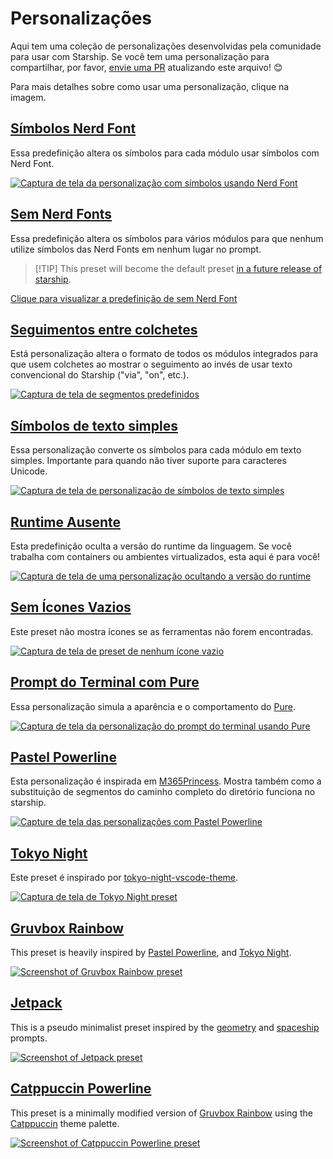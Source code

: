 # Personalizações

Aqui tem uma coleção de personalizações desenvolvidas pela comunidade para usar com Starship. Se você tem uma personalização para compartilhar, por favor, [envie uma PR](https://github.com/starship/starship/edit/master/docs/presets/README.md) atualizando este arquivo! 😊

Para mais detalhes sobre como usar uma personalização, clique na imagem.

## [Símbolos Nerd Font](./nerd-font.md)

Essa predefinição altera os símbolos para cada módulo usar símbolos com Nerd Font.

[![Captura de tela da personalização com símbolos usando Nerd Font](/presets/img/nerd-font-symbols.png "Clique para ver as personalizações para Nerd Font")](./nerd-font)

## [Sem Nerd Fonts](./no-nerd-font.md)

Essa predefinição altera os símbolos para vários módulos para que nenhum utilize símbolos das Nerd Fonts em nenhum lugar no prompt.

> [!TIP] This preset will become the default preset [in a future release of starship](https://github.com/starship/starship/pull/3544).

[Clique para visualizar a predefinição de sem Nerd Font](./no-nerd-font)

## [Seguimentos entre colchetes](./bracketed-segments.md)

Está personalização altera o formato de todos os módulos integrados para que usem colchetes ao mostrar o seguimento ao invés de usar texto convencional do Starship ("via", "on", etc.).

[![Captura de tela de segmentos predefinidos](/presets/img/bracketed-segments.png "Clique para ver as personalizações de seguimentos entre colchetes")](./bracketed-segments)

## [Símbolos de texto simples](./plain-text.md)

Essa personalização converte os símbolos para cada módulo em texto simples. Importante para quando não tiver suporte para caracteres Unicode.

[![Captura de tela de personalização de símbolos de texto simples](/presets/img/plain-text-symbols.png "Clique para ver as personalizações para símbolos de texto simples")](./plain-text)

## [Runtime Ausente](./no-runtimes.md)

Esta predefinição oculta a versão do runtime da linguagem. Se você trabalha com containers ou ambientes virtualizados, esta aqui é para você!

[![Captura de tela de uma personalização ocultando a versão do runtime](/presets/img/no-runtime-versions.png "Clique para ver as personalizações para remover a versão do runtime")](./no-runtimes)

## [Sem Ícones Vazios](./no-empty-icons.md)

Este preset não mostra ícones se as ferramentas não forem encontradas.

[![Captura de tela de preset de nenhum ícone vazio](/presets/img/no-empty-icons.png "Clique para ver as personalizações para remover a versão do runtime")](./no-empty-icons.md)

## [Prompt do Terminal com Pure](./pure-preset.md)

Essa personalização simula a aparência e o comportamento do [Pure](https://github.com/sindresorhus/pure).

[![Captura de tela da personalização do prompt do terminal usando Pure](/presets/img/pure-preset.png "Clique para ver as personalização para usar no prompt do terminal com Pure")](./pure-preset)

## [Pastel Powerline](./pastel-powerline.md)

Esta personalização é inspirada em [M365Princess](https://github.com/JanDeDobbeleer/oh-my-posh/blob/main/themes/M365Princess.omp.json). Mostra também como a substituição de segmentos do caminho completo do diretório funciona no starship.

[![Capture de tela das personalizações com Pastel Powerline](/presets/img/pastel-powerline.png "Clique para ver as personalização para usar no prompt do terminal com Pure")](./pastel-powerline)

## [Tokyo Night](./tokyo-night.md)

Este preset é inspirado por  [tokyo-night-vscode-theme](https://github.com/enkia/tokyo-night-vscode-theme).

[![Captura de tela de Tokyo Night preset](/presets/img/tokyo-night.png "Clique para visualizar Tokyo Night preset")](./tokyo-night)

## [Gruvbox Rainbow](./gruvbox-rainbow.md)

This preset is heavily inspired by [Pastel Powerline](./pastel-powerline.md), and [Tokyo Night](./tokyo-night.md).

[![Screenshot of Gruvbox Rainbow preset](/presets/img/gruvbox-rainbow.png "Click to view Gruvbox Rainbow preset")](./gruvbox-rainbow)

## [Jetpack](./jetpack.md)

This is a pseudo minimalist preset inspired by the [geometry](https://github.com/geometry-zsh/geometry) and [spaceship](https://github.com/spaceship-prompt/spaceship-prompt) prompts.

[![Screenshot of Jetpack preset](/presets/img/jetpack.png "Click to view Jetpack preset")](./jetpack)

## [Catppuccin Powerline](./catppuccin-powerline.md)

This preset is a minimally modified version of [Gruvbox Rainbow](./gruvbox-rainbow.md) using the [Catppuccin](https://github.com/catppuccin/catppuccin) theme palette.

[![Screenshot of Catppuccin Powerline preset](/presets/img/catppuccin-powerline.png "Click to view Catppuccin Powerline preset")](./catppuccin-powerline)

